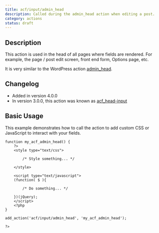 ```yaml
---
title: acf/input/admin_head
description: Called during the admin_head action when editing a post.
category: actions
status: draft
---
```


## Description
This action is used in the head of all pages where fields are rendered. For example, the page / post edit screen, front end form, Options page, etc.

It is very similar to the WordPress action [admin_head](https://codex.wordpress.org/Plugin_API/Action_Reference/admin_head).

## Changelog
- Added in version 4.0.0
- In version 3.0.0, this action was known as [acf_head-input](https://www.advancedcustomfields.com/resources/actions/acf_head-input/)

## Basic Usage
This example demonstrates how to call the action to add custom CSS or JavaScript to interact with your fields.
```
function my_acf_admin_head() {
	?>
	<style type="text/css">

		/* Style something... */

	</style>

	<script type="text/javascript">
	(function( $ ){

		/* Do something... */

	})(jQuery);
	</script>
	<?php
}

add_action('acf/input/admin_head', 'my_acf_admin_head');

?>
```
